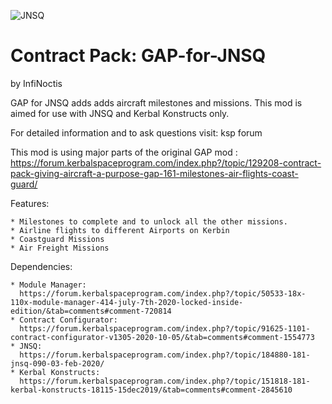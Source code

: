![JNSQ](https://imgur.com/gFbBEyh.png)
# Contract Pack: GAP-for-JNSQ
by InfiNoctis

GAP for JNSQ adds adds aircraft milestones and missions.
This mod is aimed for use with JNSQ and Kerbal Konstructs only.

For detailed information and to ask questions visit: ksp forum

This mod is using major parts of the original GAP mod : 
https://forum.kerbalspaceprogram.com/index.php?/topic/129208-contract-pack-giving-aircraft-a-purpose-gap-161-milestones-air-flights-coast-guard/

Features:

	* Milestones to complete and to unlock all the other missions.
	* Airline flights to different Airports on Kerbin
	* Coastguard Missions
	* Air Freight Missions

Dependencies: 
	
	* Module Manager: 
	  https://forum.kerbalspaceprogram.com/index.php?/topic/50533-18x-110x-module-manager-414-july-7th-2020-locked-inside-edition/&tab=comments#comment-720814
	* Contract Configurator: 
	  https://forum.kerbalspaceprogram.com/index.php?/topic/91625-1101-contract-configurator-v1305-2020-10-05/&tab=comments#comment-1554773
	* JNSQ: 
	  https://forum.kerbalspaceprogram.com/index.php?/topic/184880-181-jnsq-090-03-feb-2020/
	* Kerbal Konstructs: 
	  https://forum.kerbalspaceprogram.com/index.php?/topic/151818-181-kerbal-konstructs-18115-15dec2019/&tab=comments#comment-2845610
	
